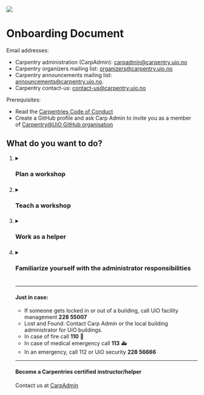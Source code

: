 ![](https://github.com/uio-carpentry/organisational/blob/master/uio-carpentry-logofiler/uio-carpentry-logo.jpg)

# Onboarding Document 

Email addresses:
* Carpentry administration (CarpAdmin): [carpadmin@carpentry.uio.no](mailto:carpadmin@carpentry.uio.no)
* Carpentry organizers mailing list: [organizers@carpentry.uio.no](mailto:organizers@carpentry.uio.no)
* Carpentry announcements mailing list: [announcements@carpentry.uio.no](mailto:announcements@carpentry.uio.no).
* Carpentry contact-us: [contact-us@carpentry.uio.no](mailto:contact-us@carpentry.uio.no)

Prerequisites:
- Read the [Carpentries Code of Conduct](https://carpentrieshandbook.readthedocs.io/en/latest/topic_folders/policies/code-of-conduct.html)
- Create a GitHub profile and ask Carp Admin to invite you as a member of [Carpentry@UiO GitHub organisation](https://github.com/uio-carpentry)

## What do you want to do? 
<ol>
<li> <details><summary><h3>Plan a workshop<h3></summary><blockquote>	

### To be completed in order 

**1. Choose a lesson**
* You can teach any of the lessons from the Carpentries curriculum, including the core lessons from [Software](http://software-carpentry.org/lessons/), [Data](http://datacarpentry.org/lessons/), and/or [Library Carpentry](https://librarycarpentry.org/lessons/). Alternatively, if you have developed lesson material, you can contact Carp Admin and suggest a workshop.  

\
**2. Answer the call/ reach out** 
* Several times per semester, we send out calls to the community. Reply to the call if you are interested. 
* You can also contact the local or regional coordinator and propose a workshop by sending an email to Carp Admin. 

\
**3. Find co-instructors and helpers**
* Ask the community via the Carpentry organisers mailing list, or attend our bi-annual event where we plan the semester. 
* Tip: ask for new helpers via the Carpentry announcements mailing list.

\
**4. Familiarise yourself with the General guidelines**
 * The [Carpentries Handbook](https://docs.carpentries.org/index.html)
 * The [Carpentries Code of Conduct](https://docs.carpentries.org/topic_folders/policies/code-of-conduct.html)
 * [Instructor Checklist](https://docs.carpentries.org/topic_folders/hosts_instructors/hosts_instructors_checklist.html#instructor-checklist)
 * [Tips For Instructors](https://docs.carpentries.org/topic_folders/hosts_instructors/instructor_tips.html)

\
**5. Plan out the following with the help of your co-instructor(s):**
* Decide which episodes and exercises (minimum and extra) to cover. 
* Delegate teaching for episodes and exercises. 
* Create a timeline for the day, be sure to allot time for set-up, introduction (inc. explanation of [Carpentries Code of Conduct](https://carpentrieshandbook.readthedocs.io/en/latest/topic_folders/policies/code-of-conduct.html)), breaks, closing remarks and the post-workshop survey/ feedback. 
* Preferred date(s) 

\
**6. Share the above information with your helpers and Carp Admin**

\
**7. Edit the workshop website on GitHub**
* Once you have shared the above information, Carp Admin will set up a **workshop repository** in the [UiO-Carpentry GitHub page](https://github.com/uio-carpentry).
* You must **edit the necessary parts** by following the README.md "Customizing Your Website", and the website will be created automatically.
* When the contents are in place, send a notification to Carp Admin. 
  </blockquote></details>
  </li>
	
	
<li> <details><summary><h3>Teach a workshop<h3></summary><blockquote>
   <details><summary>Opening-instructor responsibilities</summary><blockquote>

\
**Before teaching**
- [ ] Check the results of the pre-workshop survey to understand your learners.
- [ ] Try out the projector, check the network, etc., to ensure technical parts work as planned (if not, or if any equipment is needed, contact Carp Admin).

\
**During teaching**
- [ ] Explain the Carpentries [Code of Conduct](https://docs.carpentries.org/topic_folders/policies/code-of-conduct.html) at the beginning of the workshop.
- [ ] Do a short **security briefing** at the beginning of the workshop.
- [ ] Explain the sticky notes system

</blockquote></details>	
  <details><summary>Closing-instructor responsibilities</summary><blockquote>

\
**During teaching**
- [ ] Ask the participants to answer the **post-workshop survey** at the end of the workshop, as well as provide feedback using the sticky notes provided in the equipment box (collect these).
- [ ] Promote other [Carpentry@UiO workshops](https://www.ub.uio.no/english/courses-events/courses/other/Carpentry/) as well as [UiO’s Digital Scholarship Centre (DSC)](https://www.ub.uio.no/english/libraries/dsc/) 

\
**After teaching**
- [ ] Right after the workshop, do a feedback round with your co-instructors and helpers, using the sticky note feedback as guidance. 
- [ ] If workshop participants ask for a Certificate of Attendance after the workshop, ask them to email the Contact-us email address. 

</blockquote></details>	
</li>	
<li> <details><summary><h3>Work as a helper<h3></summary><blockquote>	

* * * 

**Before workshop**
- [ ] Participate in administrative communication prior to the workshop. 
- [ ] Get in contact with the co-instructors and familiarise yourself with the teaching materials and exercises. It is often during the start of the workshop and during workshop exercises that helpers are needed most. 
- [ ] Before the workshop, pick up the Carpentries equipment box, which is located in the University of Oslo’s HumSam library 2nd floor offices (contact Carp Admin)

\
**During workshop**
- [ ] As the helper, you are in charge of the sticky notes. 
- [ ] Be attentive: look actively for sticky notes coming up and if participants look lost during lessons. 
- [ ] If you see that a lot of sticky notes come up or that many participants get lost, gently interrupt the co-instructor so that all participants can catch up. 
- [ ] Before lunch break, pass around sticky notes for a mid-day feedback round, so instructors can make any needed adjustments for the group. 
	
\
**After workshop**
- [ ] Do another round of stick note feedback that can be used in an immediate post-workshop feedback round with instructors and helpers. 
- [ ] Leave the seminar room clean and orderly; make sure that no equipment is left, windows are closed, and lights are off. 
- [ ] A few days after the workshop, one of the helpers must **write a summary of the feedback and general impressions** from the workshop and send these to the co-instructors and other helpers (tip: keep the sticky notes from the feedback rounds to use for information). 
	
</blockquote></details>	
</li>	
<li> <details><summary><h3>Familiarize yourself with the administrator responsibilities<h3></summary><blockquote>	

* * * 

**Before workshop**	
 - [ ] Booking of suitable rooms for workshops. Determining capacity and any room information necessary to collect for running the workshop smoothly. 
- [ ] Create **UiO event page** for the workshop using Vortex, that appears under "upcoming workshops" of UiO Library > Digital Scholarship Centre’s (DSC) freestanding course catalogue in English. 
- [ ] Preparing a sign-up form linked from the event page shown on the event page and administration of this sign-up form. 
	* By default, we close registration two days before the workshop date. Automatic reminders for workshop participants are sent out via the registration system one week before and again three days before the workshop. The registration system can handle any additional information that instructors want to send to participants.
- [ ] Setting up a **workshop website repository** in the **uio-carpentry GitHub account** and sharing the link with instructors so they can fill it in. When the contents are in place, the administrator will link the workshop website to the event page on the UiO Library's course catalogue. 
- [ ] Publishing, promotion, and dissemination of the workshop on UBOslo Twitter, DSC’s webpage, DSC’s monthly newsletter, and sending an announcement email to the Carpentry announcements mailing list about the workshop. 
- [ ] Submission of self-organised workshop registration form to Carpentry.org using the following information, so that instructors will receive links to **pre- and post-workshop surveys** and the **results**. 
	* Institutional affiliation: "University of Oslo"
	* Unless the workshop covers the whole core curriculum, choose "Mix & Match" at "Which Carpentries workshop are you teaching?"
	* Provide Carp Admin as well as the instructors’ emails at "Is there anyone you would like included in communication for this workshop? Please provide email addresses.”
	* You and the instructors will receive a link to the results of the pre-workshop survey from the Carpentry Team.
- [ ] In cases where the course has not been filled 1-2 weeks in advance and registration is slow, send out reminders that the course is being held to the Carpentry announcements mailing list. 
- [ ] Post on UBOslo Twitter that the course is occurring and include necessary details, as well as a link to sign up. Emphasise that space is limited to avoid people signing up who might not intend to show up. 
	
\
**During workshop**
- [ ] Be attentive to the CarpAdmin email addresses, especially in the morning, to be sure everything is running smoothly. 

\
**After workshop** 
- [ ] Workshop participants can ask for a Certificate of Attendance after the workshop:
	* For non-standard workshops (e.g. when you cover only a part of the core lessons), we create a certificate automatically
	* For standard workshops (i.e., a 2-day full program covering all core lessons), learners can obtain a certificate by following the instructions in the [Carpentries Handbook](https://docs.carpentries.org/index.html). 
	
</blockquote></details>	
</li>	

 

* * * 
#### Just in case:
* If someone gets locked in or out of a building, call UiO facility management **228 55007**
* Lost and Found: Contact Carp Admin or the local building administrator for UiO buildings.
* In case of fire call **110** :fire_engine:
* In case of medical emergency call **113** :ambulance:
* In an emergency, call 112 or UiO security **228 56666**	
	
	
* * * 
#### Become a Carpentries certified instructor/helper 

Contact us at [CarpAdmin](mailto:carpadmin@carpentry.uio.no) 



